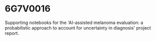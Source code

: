 # 6G7V0016

Supporting notebooks for the 'AI-assisted melanoma evaluation: a probabilistic approach to account for uncertainty in diagnosis' project report.
